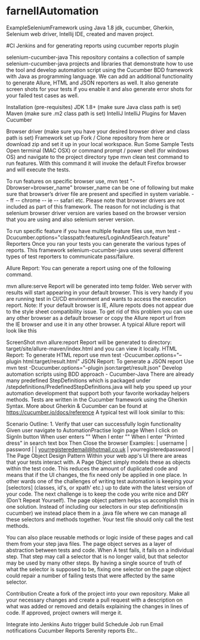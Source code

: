 # farnellAutomation

ExampleSeleniumFramework using Java 1.8 jdk, cucumber, Gherkin, Selenium web driver, Intellij IDE, created and maven project.

#CI
Jenkins and for generating reports using cucumber reports plugin

selenium-cucumber-java
This repository contains a collection of sample selenium-cucumber-java projects and libraries that demonstrate how to use the tool and develop automation script using the Cucumber BDD framework with Java as programming language. We can add an additional functionality to generate Allure, HTML and JSON reporters as well. It also generate screen shots for your tests if you enable it and also generate error shots for your failed test cases as well.

Installation (pre-requisites)
JDK 1.8+ (make sure Java class path is set) Maven (make sure .m2 class path is set) IntelliJ IntelliJ Plugins for Maven Cucumber

Browser driver (make sure you have your desired browser driver and class path is set)
Framework set up Fork / Clone repository from here or download zip and set it up in your local workspace.
Run Some Sample Tests
Open terminal (MAC OSX) or command prompt / power shell (for windows OS) and navigate to the project directory type mvn clean test command to run features. With this command it will invoke the default Firefox browser and will execute the tests.

To run features on specific browser use, mvn test "-Dbrowser=browser_name" browser_name can be one of following but make sure that browser’s driver file are present and specified in system variable. -- ff -- chrome -- ie -- safari etc. Please note that browser drivers are not included as part of this framework. The reason for not including is that selenium browser driver version are varies based on the browser version that you are using and also selenium server version.

To run specific feature if you have multiple feature files use, mvn test -Dcucumber.options="classpath:features/LoginAndSearch.feature" Reporters Once you ran your tests you can generate the various types of reports. This framework selenium-cucumber-java uses several different types of test reporters to communicate pass/failure.

Allure Report:
You can generate a report using one of the following command.

mvn allure:serve
Report will be generated into temp folder. Web server with results will start appearing in your default browser. This is very handy if you are running test in CI/CD environment and wants to access the execution report. Note: If your default browser is IE, Allure repots does not appear due to the style sheet compatibility issue. To get rid of this problem you can use any other browser as a default browser or copy the Allure report url from the IE browser and use it in any other browser. A typical Allure report will look like this

ScreenShot
mvn allure:report
Report will be generated tо directory: target/site/allure-maven/index.html and you can view it locally.
HTML Report:
To generate HTML report use mvn test -Dcucumber.options="–plugin html:target/result.html"
JSON Report:
To generate a JSON report Use mvn test -Dcucumber.options="–plugin json:target/result.json"
Develop automation scripts using BDD approach - Cucumber-Java
There are already many predefined StepDefinitions which is packaged under /stepdefinitions/PredefinedStepDefinitions.java will help you speed up your automation development that support both your favorite workaday helpers methods.
Tests are written in the Cucumber framework using the Gherkin Syntax. More about Gherkin & Cucumber can be found at https://cucumber.io/docs/reference A typical test will look similar to this:

Scenario Outline: 1. Verify that user can successfully login functionality
Given user navigate to AutomationPractise login page
When I click on SignIn button
When user enters "<username>"
When I enter "<password>"
When I enter "Printed dress" in search text box
Then Close the browser 
    Examples:
  | username | password |
  | yourregisteredemail@hotmail.co.uk | yourregisteredpassword |
The Page Object Design Pattern
Within your web app's UI there are areas that your tests interact with. A Page Object simply models these as objects within the test code. This reduces the amount of duplicated code and means that if the UI changes, the fix need only be applied in one place. In other wards one of the challenges of writing test automation is keeping your [selectors] (classes, id's, or xpath' etc.) up to date with the latest version of your code. The next challenge is to keep the code you write nice and DRY (Don't Repeat Yourself). The page object pattern helps us accomplish this in one solution. Instead of including our selectors in our step definitions(in cucumber) we instead place them in a .java file where we can manage all these selectors and methods together. Your test file should only call the test methods.

You can also place reusable methods or logic inside of these pages and call them from your step java files. The page object serves as a layer of abstraction between tests and code. When A test fails, it fails on a individual step. That step may call a selector that is no longer valid, but that selector may be used by many other steps. By having a single source of truth of what the selector is supposed to be, fixing one selector on the page object could repair a number of failing tests that were affected by the same selector.

Contribution
Create a fork of the project into your own repository. Make all your necessary changes and create a pull request with a description on what was added or removed and details explaining the changes in lines of code. If approved, project owners will merge it.

Integrate into Jenkins
Auto trigger build
Schedule Job run
Email notifications
Cucumber Reports 
Serenity reports
Etc..
